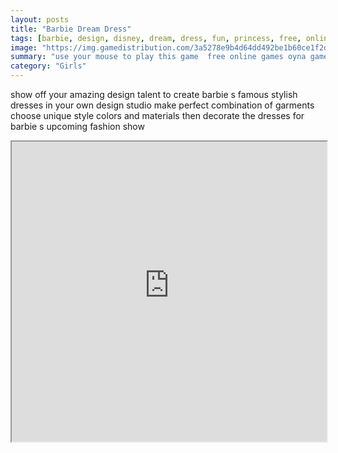 ```yaml
---
layout: posts
title: "Barbie Dream Dress"
tags: [barbie, design, disney, dream, dress, fun, princess, free, online, games, oyna, game, free, games, play, play, games]
image: "https://img.gamedistribution.com/3a5278e9b4d64dd492be1b60ce1f2ddb.jpg"
summary: "use your mouse to play this game  free online games oyna game free games play play games"
category: "Girls"
---
```


show off your amazing design talent to create barbie s famous stylish dresses in your own design studio make perfect combination of garments choose unique style colors and materials then decorate the dresses for barbie s upcoming fashion show

<iframe width="100%" height="480px;" src="https://flash.gamedistribution.com?game=3a5278e9b4d64dd492be1b60ce1f2ddb"></iframe>